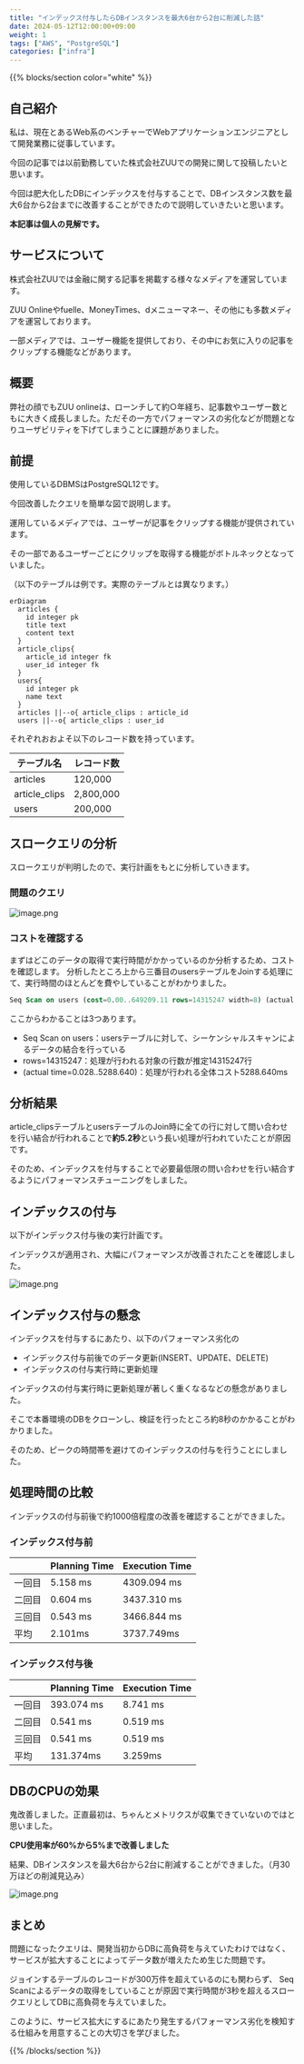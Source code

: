 ```yaml
---
title: "インデックス付与したらDBインスタンスを最大6台から2台に削減した話"
date: 2024-05-12T12:00:00+09:00
weight: 1
tags: ["AWS", "PostgreSQL"]
categories: ["infra"]
---
```


{{% blocks/section color="white" %}}

## 自己紹介

私は、現在とあるWeb系のベンチャーでWebアプリケーションエンジニアとして開発業務に従事しています。

今回の記事では以前勤務していた株式会社ZUUでの開発に関して投稿したいと思います。

今回は肥大化したDBにインデックスを付与することで、DBインスタンス数を最大6台から2台までに改善することができたので説明していきたいと思います。

**本記事は個人の見解です。**

## サービスについて

株式会社ZUUでは金融に関する記事を掲載する様々なメディアを運営しています。

ZUU Onlineやfuelle、MoneyTimes、dメニューマネー、その他にも多数メディアを運営しております。

一部メディアでは、ユーザー機能を提供しており、その中にお気に入りの記事をクリップする機能などがあります。

## 概要

弊社の顔でもZUU onlineは、ローンチして約○年経ち、記事数やユーザー数ともに大きく成長しました。ただその一方でパフォーマンスの劣化などが問題となりユーザビリティを下げてしまうことに課題がありました。

## 前提

使用しているDBMSはPostgreSQL12です。

今回改善したクエリを簡単な図で説明します。

運用しているメディアでは、ユーザーが記事をクリップする機能が提供されています。

その一部であるユーザーごとにクリップを取得する機能がボトルネックとなっていました。

（以下のテーブルは例です。実際のテーブルとは異なります。）

```mermaid
erDiagram
  articles {
    id integer pk
    title text
    content text
  }
  article_clips{
    article_id integer fk
    user_id integer fk
  }
  users{
    id integer pk
    name text
  }
  articles ||--o{ article_clips : article_id
  users ||--o{ article_clips : user_id
```

それぞれおおよそ以下のレコード数を持っています。

| テーブル名 | レコード数 |
| ---- | ---- |
| articles | 120,000 |
| article_clips | 2,800,000 |
| users | 200,000 |

## スロークエリの分析

スロークエリが判明したので、実行計画をもとに分析していきます。

### 問題のクエリ

![image.png](https://qiita-image-store.s3.ap-northeast-1.amazonaws.com/0/2083780/b2838d71-9803-69e0-88ff-c4a5a82f94c5.png)

### コストを確認する

まずはどこのデータの取得で実行時間がかかっているのか分析するため、コストを確認します。
分析したところ上から三番目のusersテーブルをJoinする処理にて、実行時間のほとんどを費やしていることがわかりました。

```sql
Seq Scan on users (cost=0.00..649209.11 rows=14315247 width=8) (actual time=0.028..5288.640 rows=14316944 loops=1)
```

ここからわかることは3つあります。

- Seq Scan on users：usersテーブルに対して、シーケンシャルスキャンによるデータの結合を行っている
- rows=14315247：処理が行われる対象の行数が推定14315247行
- (actual time=0.028..5288.640)：処理が行われる全体コスト5288.640ms

## 分析結果

article_clipsテーブルとusersテーブルのJoin時に全ての行に対して問い合わせを行い結合が行われることで**約5.2秒**という長い処理が行われていたことが原因です。

そのため、インデックスを付与することで必要最低限の問い合わせを行い結合するようにパフォーマンスチューニングをしました。

## インデックスの付与

以下がインデックス付与後の実行計画です。

インデックスが適用され、大幅にパフォーマンスが改善されたことを確認しました。

![image.png](https://qiita-image-store.s3.ap-northeast-1.amazonaws.com/0/2083780/306bf456-90c0-cc03-52be-8f4c006add03.png)

## インデックス付与の懸念

インデックスを付与するにあたり、以下のパフォーマンス劣化の

- インデックス付与前後でのデータ更新(INSERT、UPDATE、DELETE)
- インデックスの付与実行時に更新処理

インデックスの付与実行時に更新処理が著しく重くなるなどの懸念がありました。

そこで本番環境のDBをクローンし、検証を行ったところ約8秒のかかることがわかりました。

そのため、ピークの時間帯を避けてのインデックスの付与を行うことにしました。

## 処理時間の比較

インデックスの付与前後で約1000倍程度の改善を確認することができました。

### インデックス付与前

| | Planning Time | Execution Time |
| ---- | ---- | ---- |
| 一回目 | 5.158 ms | 4309.094 ms |
| 二回目 | 0.604 ms | 3437.310 ms |
| 三回目 | 0.543 ms | 3466.844 ms |
| 平均 | 2.101ms | 3737.749ms |

### インデックス付与後

| | Planning Time | Execution Time |
| ---- | ---- | ---- |
| 一回目 | 393.074 ms | 8.741 ms |
| 二回目 | 0.541 ms | 0.519 ms |
| 三回目 | 0.541 ms | 0.519 ms |
| 平均 | 131.374ms | 3.259ms |

## DBのCPUの効果

鬼改善しました。正直最初は、ちゃんとメトリクスが収集できていないのではと思いました。

**CPU使用率が60%から5%まで改善しました**

結果、DBインスタンスを最大6台から2台に削減することができました。（月30万ほどの削減見込み）

![image.png](https://qiita-image-store.s3.ap-northeast-1.amazonaws.com/0/2083780/b7388042-9cc7-d316-9a84-45d485536c05.png)

## まとめ

問題になったクエリは、開発当初からDBに高負荷を与えていたわけではなく、サービスが拡大することによってデータ数が増えたため生じた問題です。

ジョインするテーブルのレコードが300万件を超えているのにも関わらず、 Seq Scanによるデータの取得をしていることが原因で実行時間が3秒を超えるスロークエリとしてDBに高負荷を与えていました。

このように、サービス拡大にするにあたり発生するパフォーマンス劣化を検知する仕組みを用意することの大切さを学びました。

{{% /blocks/section %}}
